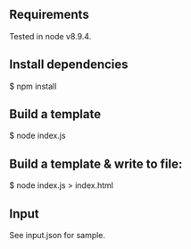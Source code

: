 ## Requirements

Tested in node v8.9.4.

## Install dependencies

$ npm install

## Build a template

$ node index.js

## Build a template & write to file:

$ node index.js > index.html

## Input

See input.json for sample.
